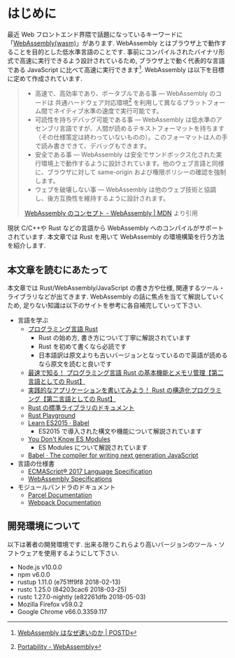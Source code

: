 # はじめに

最近 Web フロントエンド界隈で話題になっているキーワードに「[WebAssembly(wasm)](http://webassembly.org)」があります. WebAssembly とはブラウザ上で動作することを目的とした低水準言語のことです. 事前にコンパイルされたバイナリ形式で高速に実行できるよう設計されているため, ブラウザ上で動く代表的な言語である JavaScript に比べて高速に実行できます[^1]. WebAssembly は以下を目標に定めて作成されています.

<!-- prettier-ignore -->
[^1]: [WebAssembly はなぜ速いのか | POSTD](https://postd.cc/what-makes-webassembly-fast)

<!-- prettier-ignore -->
[^2]: [Portability - WebAssembly](http://webassembly.org/docs/portability/#assumptions-for-efficient-execution)

> * 高速で、高効率であり、ポータブルである事 — WebAssembly のコードは 共通ハードウェア対応環境[^2] を利用して異なるプラットフォーム間でネイティブ水準の速度で実行可能です。
> * 可読性を持ちデバッグ可能である事 — WebAssembly は低水準のアセンブリ言語ですが、人間が読めるテキストフォーマットを持ちます（その仕様策定は終わっていないものの）。このフォーマットは人の手で読み書きできて、デバッグもできます。
> * 安全である事 — WebAssembly は安全でサンドボックス化された実行環境上で動作するように設計されています。他のウェブ言語と同様に、ブラウザに対して same-origin および権限ポリシーの確認を強制します。
> * ウェブを破壊しない事 — WebAssembly は他のウェブ技術と協調し、後方互換性を維持するように設計されます。
>
> [WebAssembly のコンセプト - WebAssembly | MDN](https://developer.mozilla.org/ja/docs/WebAssembly/Concepts) より引用

現状 C/C++や Rust などの言語から WebAssembly へのコンパイルがサポートされています. 本文章では Rust を用いて WebAssembly の環境構築を行う方法を紹介します.

## 本文章を読むにあたって

本文章では Rust/WebAssembly/JavaScript の書き方や仕様, 関連するツール・ライブラリなどが出てきます. WebAssembly の話に焦点を当てて解説していくため, 足りない知識は以下のサイトを参考に各自補完していって下さい.

* 言語を学ぶ
  * [プログラミング言語 Rust](https://rust-lang-ja.github.io/the-rust-programming-language-ja/1.6/book/README.html)
    * Rust の始め方, 書き方について丁寧に解説されています
    * Rust を初めて書くなら必読です
    * 日本語訳は原文よりも古いバージョンとなっているので英語が読めるなら原文を読むと良いです
  * [最速で知る！ プログラミング言語 Rust の基本機能とメモリ管理【第二言語としての Rust】](https://employment.en-japan.com/engineerhub/entry/2017/07/10/110000)
  * [実践的なアプリケーションを書いてみよう！ Rust の構造化プログラミング【第二言語としての Rust】](https://employment.en-japan.com/engineerhub/entry/2017/07/19/110000)
  * [Rust の標準ライブラリのドキュメント](https://doc.rust-lang.org/std)
  * [Rust Playground](https://play.rust-lang.org)
  * [Learn ES2015 · Babel](https://babeljs.io/learn-es2015)
    * ES2015 で導入された構文や機能について解説されています
  * [You Don't Know ES Modules](https://www.slideshare.net/teppeis/you-dont-know-es-modules)
    * ES Modules について解説されています
  * [Babel · The compiler for writing next generation JavaScript](https://babeljs.io/repl)
* 言語の仕様書
  * [ECMAScript® 2017 Language Specification](http://www.ecma-international.org/ecma-262/8.0/index.html)
  * [WebAssembly Specifications](http://webassembly.github.io/spec)
* モジュールバンドラのドキュメント
  * [Parcel Documentation](https://parceljs.org/getting_started.html)
  * [Webpack Documentation](https://webpack.js.org/concepts)

## 開発環境について

以下は著者の開発環境です. 出来る限りこれらより高いバージョンのツール・ソフトウェアを使用するようにして下さい.

* Node.js v10.0.0
* npm v6.0.0
* rustup 1.11.0 (e751ff9f8 2018-02-13)
* rustc 1.25.0 (84203cac6 2018-03-25)
* rustc 1.27.0-nightly (e82261dfb 2018-05-03)
* Mozilla Firefox v59.0.2
* Google Chrome v66.0.3359.117
